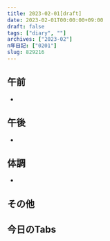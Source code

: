 ```yaml
---
title: 2023-02-01[draft]
date: 2023-02-01T00:00:00+09:00
draft: false
tags: ["diary", ""]
archives: ["2023-02"]
n年日記: ["0201"]
slug: 829216
---
```

## 午前
- 
## 午後
- 
## 体調
- 
## その他
## 今日のTabs